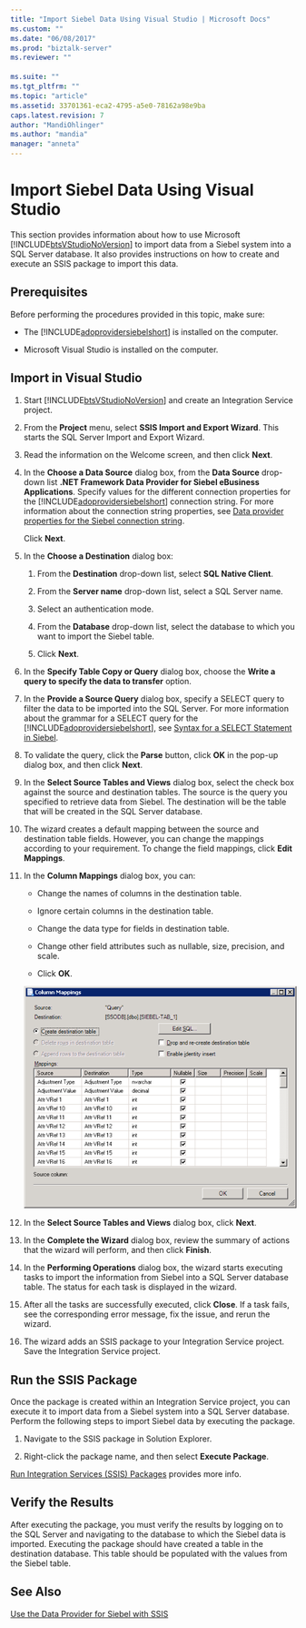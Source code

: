 ```yaml
---
title: "Import Siebel Data Using Visual Studio | Microsoft Docs"
ms.custom: ""
ms.date: "06/08/2017"
ms.prod: "biztalk-server"
ms.reviewer: ""

ms.suite: ""
ms.tgt_pltfrm: ""
ms.topic: "article"
ms.assetid: 33701361-eca2-4795-a5e0-78162a98e9ba
caps.latest.revision: 7
author: "MandiOhlinger"
ms.author: "mandia"
manager: "anneta"
---
```

# Import Siebel Data Using Visual Studio
This section provides information about how to use Microsoft [!INCLUDE[btsVStudioNoVersion](../../includes/btsvstudionoversion-md.md)] to import data from a Siebel system into a SQL Server database. It also provides instructions on how to create and execute an SSIS package to import this data.  
  
## Prerequisites  
 Before performing the procedures provided in this topic, make sure:  
  
-   The [!INCLUDE[adoprovidersiebelshort](../../includes/adoprovidersiebelshort-md.md)] is installed on the computer.  
  
-   Microsoft Visual Studio is installed on the computer.  
  
## Import in Visual Studio  
 
1.  Start [!INCLUDE[btsVStudioNoVersion](../../includes/btsvstudionoversion-md.md)] and create an Integration Service project.  
  
2.  From the **Project** menu, select **SSIS Import and Export Wizard**. This starts the SQL Server Import and Export Wizard.  
  
3.  Read the information on the Welcome screen, and then click **Next**.  
  
4.  In the **Choose a Data Source** dialog box, from the **Data Source** drop-down list **.NET Framework Data Provider for Siebel eBusiness Applications**. Specify values for the different connection properties for the [!INCLUDE[adoprovidersiebelshort](../../includes/adoprovidersiebelshort-md.md)] connection string. For more information about the connection string properties, see [Data provider properties for the Siebel connection string](../../adapters-and-accelerators/adapter-siebel/data-provider-properties-for-the-siebel-connection-string.md).  
  
     Click **Next**.  
  
5.  In the **Choose a Destination** dialog box:  
  
    1.  From the **Destination** drop-down list, select **SQL Native Client**.  
  
    2.  From the **Server name** drop-down list, select a SQL Server name.  
  
    3.  Select an authentication mode.  
  
    4.  From the **Database** drop-down list, select the database to which you want to import the Siebel table.  
  
    5.  Click **Next**.  
  
6.  In the **Specify Table Copy or Query** dialog box, choose the **Write a query to specify the data to transfer** option.  
  
7.  In the **Provide a Source Query** dialog box, specify a SELECT query to filter the data to be imported into the SQL Server. For more information about the grammar for a SELECT query for the [!INCLUDE[adoprovidersiebelshort](../../includes/adoprovidersiebelshort-md.md)], see [Syntax for a SELECT Statement in Siebel](../../adapters-and-accelerators/adapter-siebel/syntax-for-a-select-statement-in-siebel.md).  
  
8.  To validate the query, click the **Parse** button, click **OK** in the pop-up dialog box, and then click **Next**.  
  
9. In the **Select Source Tables and Views** dialog box, select the check box against the source and destination tables. The source is the query you specified to retrieve data from Siebel. The destination will be the table that will be created in the SQL Server database.  
  
10. The wizard creates a default mapping between the source and destination table fields. However, you can change the mappings according to your requirement. To change the field mappings, click **Edit Mappings**.  
  
11. In the **Column Mappings** dialog box, you can:  
  
    -   Change the names of columns in the destination table.  
  
    -   Ignore certain columns in the destination table.  
  
    -   Change the data type for fields in destination table.  
  
    -   Change other field attributes such as nullable, size, precision, and scale.  
  
    -   Click **OK**.  
  
     ![Column mappings between Siebel and SQL table](../../adapters-and-accelerators/adapter-siebel/media/a3047801-3fa6-496b-91d8-3888dfbb0169.gif "a3047801-3fa6-496b-91d8-3888dfbb0169")  
  
12. In the **Select Source Tables and Views** dialog box, click **Next**.  
  
13. In the **Complete the Wizard** dialog box, review the summary of actions that the wizard will perform, and then click **Finish**.  
  
14. In the **Performing Operations** dialog box, the wizard starts executing tasks to import the information from Siebel into a SQL Server database table. The status for each task is displayed in the wizard.  
  
15. After all the tasks are successfully executed, click **Close**. If a task fails, see the corresponding error message, fix the issue, and rerun the wizard.  
  
16. The wizard adds an SSIS package to your Integration Service project. Save the Integration Service project.  
  
## Run the SSIS Package  
 Once the package is created within an Integration Service project, you can execute it to import data from a Siebel system into a SQL Server database. Perform the following steps to import Siebel data by executing the package.  
  
1.  Navigate to the SSIS package in Solution Explorer.  
  
2.  Right-click the package name, and then select **Execute Package**.  
  
[Run Integration Services (SSIS) Packages](https://docs.microsoft.com/sql/integration-services/packages/run-integration-services-ssis-packages) provides more info. 
  
## Verify the Results  
 After executing the package, you must verify the results by logging on to the SQL Server and navigating to the database to which the Siebel data is imported. Executing the package should have created a table in the destination database. This table should be populated with the values from the Siebel table.  
  
## See Also  
 [Use the Data Provider for Siebel with SSIS](../../adapters-and-accelerators/adapter-siebel/use-the-data-provider-for-siebel-with-ssis.md)